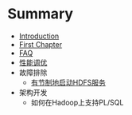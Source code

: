 # Summary

* [Introduction](README.md)
* [First Chapter](chapter1.md)
* [FAQ](faq.md)
* [性能调优](perf_tune.md)
* 故障排除
   * [有节制地启动HDFS服务](throttle_hdfs_service_start.md)
* 架构开发
   * 如何在Hadoop上支持PL/SQL

